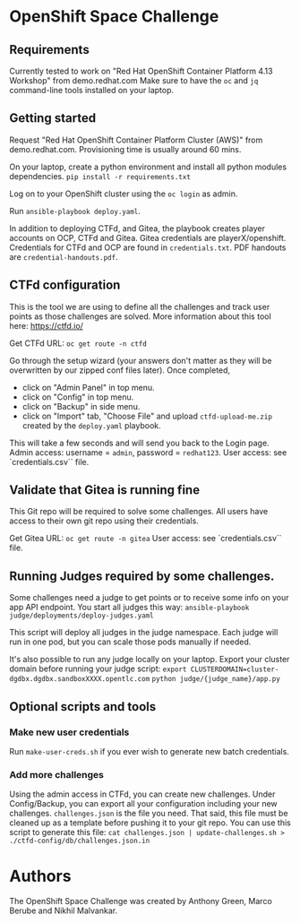 # OpenShift Space Challenge

## Requirements

Currently tested to work on "Red Hat OpenShift Container Platform 4.13 Workshop" from demo.redhat.com
Make sure to have the `oc` and `jq` command-line tools installed on your laptop.

## Getting started

Request "Red Hat OpenShift Container Platform Cluster (AWS)" from demo.redhat.com. Provisioning time is usually around 60 mins.

On your laptop, create a python environment and install all python modules dependencies.
`pip install -r requirements.txt`

Log on to your OpenShift cluster using the `oc login` as admin.

Run `ansible-playbook deploy.yaml`.

In addition to deploying CTFd, and Gitea, the playbook creates player
accounts on OCP, CTFd and Gitea. Gitea credentials are
playerX/openshift. Credentials for CTFd and OCP are found in
`credentials.txt`. PDF handouts are `credential-handouts.pdf`.

## CTFd configuration

This is the tool we are using to define all the challenges and track user points as those challenges are solved.
More information about this tool here: https://ctfd.io/

Get CTFd URL: `oc get route -n ctfd`

Go through the setup wizard (your answers don't matter as they will be overwritten by our zipped conf files later).
Once completed,

- click on "Admin Panel" in top menu.
- click on "Config" in top menu.
- click on "Backup" in side menu.
- click on "Import" tab, "Choose File" and upload `ctfd-upload-me.zip` created by the `deploy.yaml` playbook.

This will take a few seconds and will send you back to the Login page.
Admin access: username = `admin`, password = `redhat123`.
User access: see `credentials.csv`` file.

## Validate that Gitea is running fine

This Git repo will be required to solve some challenges. All users have access to their own git repo using their credentials.

Get Gitea URL: `oc get route -n gitea`
User access: see `credentials.csv`` file.


## Running Judges required by some challenges.

Some challenges need a judge to get points or to receive some info on your app API endpoint.  You start all judges this way:
`ansible-playbook judge/deployments/deploy-judges.yaml`

This script will deploy all judges in the judge namespace.  Each judge will run in one pod, but you can scale those pods manually if needed.   

It's also possible to run any judge locally on your laptop.  Export your cluster domain before running your judge script:
`export CLUSTERDOMAIN=cluster-dgdbx.dgdbx.sandboxXXXX.opentlc.com`
`python judge/{judge_name}/app.py`



## Optional scripts and tools

### Make new user credentials

Run `make-user-creds.sh` if you ever wish to generate new batch credentials.

### Add more challenges

Using the admin access in CTFd, you can create new challenges. Under Config/Backup, you can export all your configuration including your new challenges. `challenges.json` is the file you need. That said, this file must be cleaned up as a template before pushing it to your git repo. You can use this script to generate this file: `cat challenges.json | update-challenges.sh > ./ctfd-config/db/challenges.json.in`

# Authors

The OpenShift Space Challenge was created by Anthony Green, Marco Berube and Nikhil Malvankar.
